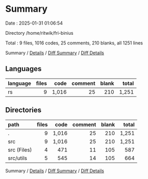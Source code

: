 # Summary

Date : 2025-01-31 01:06:54

Directory /home/ritwik/fri-binius

Total : 9 files,  1016 codes, 25 comments, 210 blanks, all 1251 lines

Summary / [Details](details.md) / [Diff Summary](diff.md) / [Diff Details](diff-details.md)

## Languages
| language | files | code | comment | blank | total |
| :--- | ---: | ---: | ---: | ---: | ---: |
| rs | 9 | 1,016 | 25 | 210 | 1,251 |

## Directories
| path | files | code | comment | blank | total |
| :--- | ---: | ---: | ---: | ---: | ---: |
| . | 9 | 1,016 | 25 | 210 | 1,251 |
| src | 9 | 1,016 | 25 | 210 | 1,251 |
| src (Files) | 4 | 471 | 11 | 105 | 587 |
| src/utils | 5 | 545 | 14 | 105 | 664 |

Summary / [Details](details.md) / [Diff Summary](diff.md) / [Diff Details](diff-details.md)